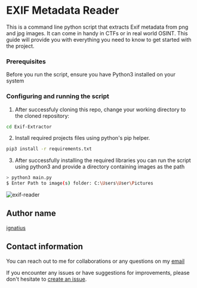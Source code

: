 # EXIF Metadata Reader

This is a command line python script that extracts Exif metadata from png and jpg images. It can come in handy in CTFs or in real world OSINT. This guide will provide you with everything you need to know to get started with the project.


### Prerequisites

Before you run the script, ensure you have Python3 installed on your system

### Configuring and running the script

1. After successfuly cloning this repo, change your working directory to the cloned repository:

```bash
cd Exif-Extractor
```

2. Install required projects files using python's pip helper.
```bash
pip3 install -r requirements.txt
```

3. After successfully installing the required libraries you can run the script using python3 and provide a directory containing images as the path
```bash
> python3 main.py
$ Enter Path to image(s) folder: C:\Users\User\Pictures
```
![exif-reader](https://github.com/user-attachments/assets/369d155f-4c5b-4f3f-bf39-d973a1811492)

## Author name
[ignatius](https://github.com/monty-iggy-xtius/Exif-Extractor.git)

## Contact information
You can reach out to me for collaborations or any questions on my [email](monmihalo2324@gmail.com)

If you encounter any issues or have suggestions for improvements, please don't hesitate to [create an issue](https://github.com/monty-iggy-xtius/Exif-Extractor/issues).
